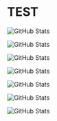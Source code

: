 # TEST

<p><img src="https://github-readme-stats.vercel.app/api?username=1unaram&amp;show_icons=true" alt="GitHub Stats"></p>

<p><img src="https://github-readme-stats.vercel.app/api?username=kakunge&amp;show_icons=true" alt="GitHub Stats"></p>

<p><img src="https://github-readme-stats.vercel.app/api?username=kangmyoungseok&amp;show_icons=true" alt="GitHub Stats"></p>

<p><img src="https://github-readme-stats.vercel.app/api?username=LUCETE012&amp;show_icons=true" alt="GitHub Stats"></p>

<p><img src="https://github-readme-stats.vercel.app/api?username=piri007&amp;show_icons=true" alt="GitHub Stats"></p>

<p><img src="https://github-readme-stats.vercel.app/api?username=pjw-redt&amp;show_icons=true" alt="GitHub Stats"></p>

<p><img src="https://github-readme-stats.vercel.app/api?username=rkftp&amp;show_icons=true" alt="GitHub Stats"></p>
